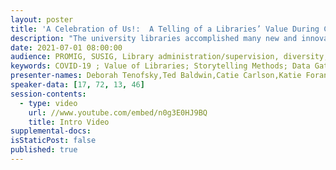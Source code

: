 ```yaml
---
layout: poster
title: 'A Celebration of Us!:  A Telling of a Libraries’ Value During COVID-19 Through Stories and Data'
description: "The university libraries accomplished many new and innovative services and projects through the pandemic with an extremely limited staff and decreasing budgets.  Think about what the libraries could do if more investments were made to advance our excellent services, resources, and personnel. \n\nThis past year and a half have been like no other, and the large, urban library went above and beyond to serve the its community during this time.  A library COVID Data Group was charged to gather data regarding services that demonstrated its value to the university’s mission.\n\nThe timeframe for the data was March 13, 2020 to April 2021.  The Group emailed key staff to gather quantitative data and sent out a survey to all staff to collect qualitative data.  The Group analyzed that data and wrote a report.  The report included data and stories that celebrated all of the new services and hard work that the staff performed over the time of the pandemic. in the areas of student/faculty success, teaching/learning, innovative solutions, online collections, and scholarly content. The findings proved to be an excellent marketing tool and benefitted the library by enabling the Deans and librarians to engage high-level audiences in meaningful conversations. \n"
date: 2021-07-01 08:00:00
audience: PROMIG, SUSIG, Library administration/supervision, diversity, consortia, emerging technologies, reference
keywords: COVID-19 ; Value of Libraries; Storytelling Methods; Data Gathering and Analyzing Techniques
presenter-names: Deborah Tenofsky,Ted Baldwin,Catie Carlson,Katie Foran-Mulcahy
speaker-data: [17, 72, 13, 46]
session-contents:
  - type: video
    url: //www.youtube.com/embed/n0g3E0HJ9BQ
    title: Intro Video
supplemental-docs:
isStaticPost: false
published: true
---
```

